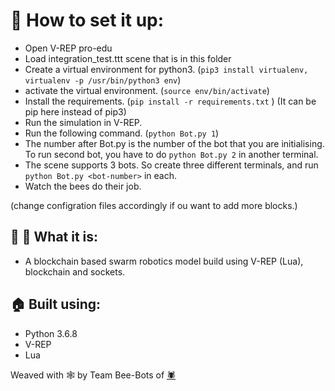 # :rocket: How to set it up:

- Open V-REP pro-edu
- Load integration_test.ttt scene that is in this folder
- Create a virtual environment for python3. (`pip3 install virtualenv, virtualenv -p /usr/bin/python3 env`)
- activate the virtual environment. (`source env/bin/activate`)
- Install the requirements. (`pip install -r requirements.txt` ) (It can be pip here instead of pip3)
- Run the simulation in V-REP.
- Run the following command. (`python Bot.py 1`)
- The number after Bot.py is the number of the bot that you are initialising. To run second bot, you have to do `python Bot.py 2` in another terminal.
- The scene supports 3 bots. So create three different terminals, and run `python Bot.py <bot-number>` in each.
- Watch the bees do their job.

(change configration files accordingly if ou want to add more blocks.)

## :honeybee: :honeybee: What it is:

- A blockchain based swarm robotics model build using V-REP (Lua), blockchain and sockets.

## :house: Built using:

- Python 3.6.8
- V-REP
- Lua

Weaved with :spider_web: by Team Bee-Bots of [:spider:](https://spider.nitt.edu)
